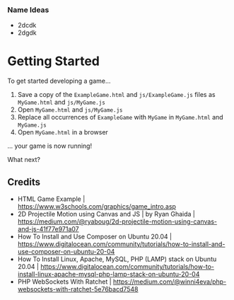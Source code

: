 ### Name Ideas

- 2dcdk
- 2dgdk

# Getting Started

To get started developing a game...

1. Save a copy of the `ExampleGame.html` and `js/ExampleGame.js` files as `MyGame.html` and `js/MyGame.js`
2. Open `MyGame.html` and `js/MyGame.js`
3. Replace all occurrences of `ExampleGame` with `MyGame` in `MyGame.html` and `MyGame.js`
4. Open `MyGame.html` in a browser

... your game is now running!

What next?

## Credits

- HTML Game Example | https://www.w3schools.com/graphics/game_intro.asp
- 2D Projectile Motion using Canvas and JS | by Ryan Ghaida | https://medium.com/@ryaboug/2d-projectile-motion-using-canvas-and-js-41f77e971a07
- How To Install and Use Composer on Ubuntu 20.04 | https://www.digitalocean.com/community/tutorials/how-to-install-and-use-composer-on-ubuntu-20-04
- How To Install Linux, Apache, MySQL, PHP (LAMP) stack on Ubuntu 20.04 | https://www.digitalocean.com/community/tutorials/how-to-install-linux-apache-mysql-php-lamp-stack-on-ubuntu-20-04
- PHP WebSockets With Ratchet | https://medium.com/@winni4eva/php-websockets-with-ratchet-5e76bacd7548
